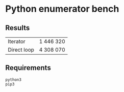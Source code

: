 # Python enumerator bench

## Results
|             |           |
|-------------|-----------|
| Iterator    | 1 446 320 |
| Direct loop | 4 308 070 |

## Requirements

`python3`
\
`pip3`
